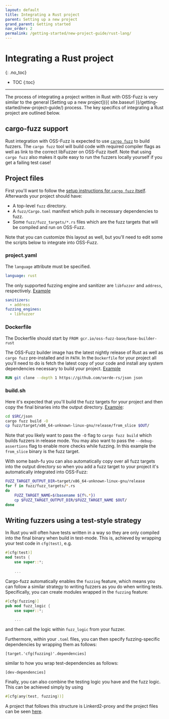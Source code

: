 ```yaml
---
layout: default
title: Integrating a Rust project
parent: Setting up a new project
grand_parent: Getting started
nav_order: 2
permalink: /getting-started/new-project-guide/rust-lang/
---
```


# Integrating a Rust project
{: .no_toc}

- TOC
{:toc}
---

The process of integrating a project written in Rust with OSS-Fuzz is very
similar to the general [Setting up a new project]({{ site.baseurl
}}/getting-started/new-project-guide/) process. The key specifics of integrating
a Rust project are outlined below.

## cargo-fuzz support

Rust integration with OSS-Fuzz is expected to use [`cargo
fuzz`](https://github.com/rust-fuzz/cargo-fuzz) to build fuzzers. The `cargo
fuzz` tool will build code with required compiler flags as well as link to the
correct libFuzzer on OSS-Fuzz itself. Note that using `cargo fuzz` also makes it
quite easy to run the fuzzers locally yourself if you get a failing test case!

## Project files

First you'll want to follow the [setup instructions for `cargo fuzz`
itself](https://rust-fuzz.github.io/book/). Afterwards your project should have:

* A top-level `fuzz` directory.
* A `fuzz/Cargo.toml` manifest which pulls in necessary dependencies to fuzz.
* Some `fuzz/fuzz_targets/*.rs` files which are the fuzz targets that will be
  compiled and run on OSS-Fuzz.

Note that you can customize this layout as well, but you'll need to edit some
the scripts below to integrate into OSS-Fuzz.

### project.yaml

The `language` attribute must be specified.

```yaml
language: rust
```

The only supported fuzzing engine and sanitizer are `libfuzzer` and `address`,
respectively.
[Example](https://github.com/threatcode/oss-fuzz/blob/12ef3654b3e9adfd20b5a6afdde54819ba71493d/projects/serde_json/project.yaml#L3-L6)

```yaml
sanitizers:
  - address
fuzzing_engines:
  - libfuzzer
```

### Dockerfile

The Dockerfile should start by `FROM gcr.io/oss-fuzz-base/base-builder-rust`

The OSS-Fuzz builder image has the latest nightly release of Rust as well as
`cargo fuzz` pre-installed and in `PATH`. In the `Dockerfile` for your project
all you'll need to do is fetch the latest copy of your code and install any
system dependencies necessary to build your project.
[Example](https://github.com/threatcode/oss-fuzz/blob/12ef3654b3e9adfd20b5a6afdde54819ba71493d/projects/serde_json/Dockerfile#L18-L20)

```dockerfile
RUN git clone --depth 1 https://github.com/serde-rs/json json
```

### build.sh

Here it's expected that you'll build the fuzz targets for your project and then
copy the final binaries into the output directory.
[Example](https://github.com/threatcode/oss-fuzz/blob/12ef3654b3e9adfd20b5a6afdde54819ba71493d/projects/serde_json/build.sh#L20):

```sh
cd $SRC/json
cargo fuzz build -O
cp fuzz/target/x86_64-unknown-linux-gnu/release/from_slice $OUT/
```

Note that you likely want to pass the `-O` flag to `cargo fuzz build` which
builds fuzzers in release mode. You may also want to pass the
`--debug-assertions` flag to enable more checks while fuzzing. In this example
the `from_slice` binary is the fuzz target.

With some bash-fu you can also automatically copy over all fuzz targets into
the output directory so when you add a fuzz target to your project it's
automatically integrated into OSS-Fuzz:

```sh
FUZZ_TARGET_OUTPUT_DIR=target/x86_64-unknown-linux-gnu/release
for f in fuzz/fuzz_targets/*.rs
do
    FUZZ_TARGET_NAME=$(basename ${f%.*})
    cp $FUZZ_TARGET_OUTPUT_DIR/$FUZZ_TARGET_NAME $OUT/
done
```

## Writing fuzzers using a test-style strategy

In Rust you will often have tests written in a way so they are only 
compiled into the final binary when build in test-mode. This is, achieved by
wrapping your test code in `cfg(test)`, e.g.
```rust
#[cfg(test)]
mod tests {
    use super::*;
    
    ...
```

Cargo-fuzz automatically enables the `fuzzing` feature, which means you can
follow a similar strategy to writing fuzzers as you do when writing tests.
Specifically, you can create modules wrapped in the `fuzzing` feature:
```rust
#[cfg(fuzzing)]
pub mod fuzz_logic {
    use super::*;

    ...
```
and then call the logic within `fuzz_logic` from your fuzzer. 

Furthermore, within your `.toml` files, you can then specify fuzzing-specific
dependencies by wrapping them as follows:
```
[target.'cfg(fuzzing)'.dependencies]
```
similar to how you wrap test-dependencies as follows:
```
[dev-dependencies]
```

Finally, you can also combine the testing logic you have and the fuzz logic. This
can be achieved simply by using 
```rust
#[cfg(any(test, fuzzing))]
```

A project that follows this structure is Linkerd2-proxy and the project files can be
seen [here](https://github.com/threatcode/oss-fuzz/tree/master/projects/linkerd2-proxy).

